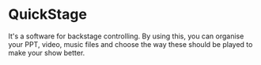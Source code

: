 # QuickStage
It's a software for backstage controlling. By using this, you can organise your PPT, video, music files and choose the way these should be played to make your show better.
